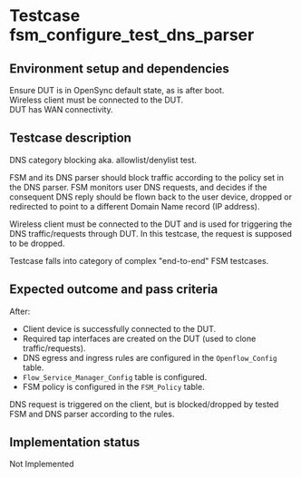 # Testcase fsm_configure_test_dns_parser

## Environment setup and dependencies

Ensure DUT is in OpenSync default state, as is after boot.\
Wireless client must be connected to the DUT.\
DUT has WAN connectivity.

## Testcase description

DNS category blocking aka. allowlist/denylist test.

FSM and its DNS parser should block traffic according to the policy set in the
DNS parser. FSM monitors user DNS requests, and decides if the consequent DNS
reply should be flown back to the user device, dropped or redirected to point
to a different Domain Name record (IP address).

Wireless client must be connected to the DUT and is used for triggering the DNS
traffic/requests through DUT. In this testcase, the request is supposed to be
dropped.

Testcase falls into category of complex "end-to-end" FSM testcases.

## Expected outcome and pass criteria

After:

- Client device is successfully connected to the DUT.
- Required tap interfaces are created on the DUT (used to clone
  traffic/requests).
- DNS egress and ingress rules are configured in the `Openflow_Config` table.
- `Flow_Service_Manager_Config` table is configured.
- FSM policy is configured in the `FSM_Policy` table.

DNS request is triggered on the client, but is blocked/dropped by tested FSM
and DNS parser according to the rules.

## Implementation status

Not Implemented
